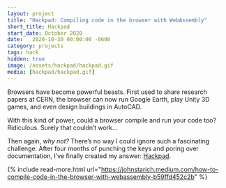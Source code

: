 ```yaml
---
layout: project
title: "Hackpad: Compiling code in the browser with WebAssembly"
short_title: Hackpad
start_date: October 2020
date:   2020-10-30 00:00:00 -0600
category: projects
tags: hack
hidden: true
image: /assets/hackpad/hackpad.gif
media: [hackpad/hackpad.gif]
---
```

Browsers have become powerful beasts. First used to share research papers at CERN, the browser can now run Google Earth, play Unity 3D games, and even design buildings in AutoCAD.

With this kind of power, could a browser compile and run your code too? Ridiculous. Surely that couldn’t work...

Then again, _why not?_ There’s no way I could ignore such a fascinating challenge. After four months of punching the keys and poring over documentation, I’ve finally created my answer: [Hackpad][].

{% include read-more.html url="https://johnstarich.medium.com/how-to-compile-code-in-the-browser-with-webassembly-b59ffd452c2b" %}

[Hackpad]: https://johnstarich.medium.com/how-to-compile-code-in-the-browser-with-webassembly-b59ffd452c2b
